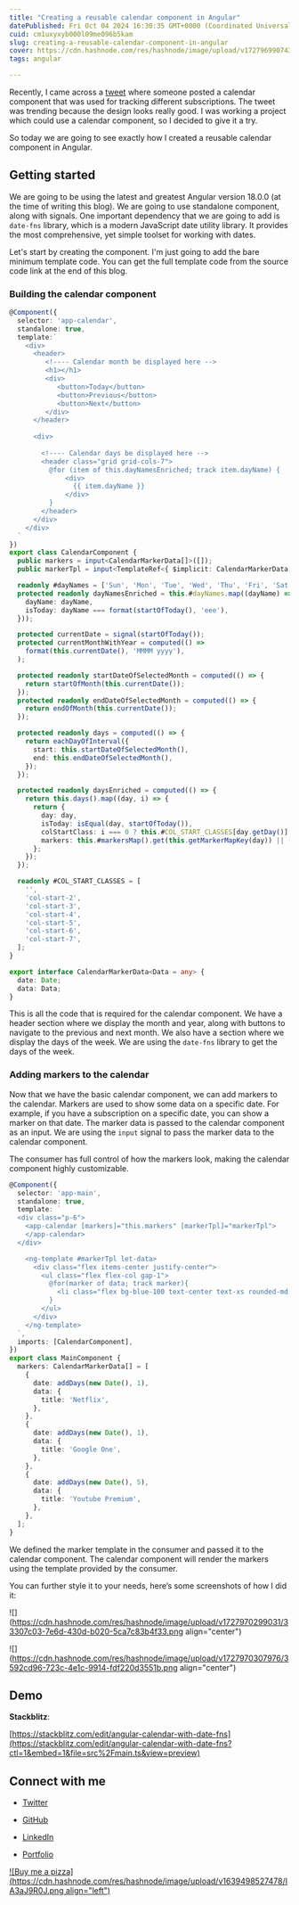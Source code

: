 ```yaml
---
title: "Creating a reusable calendar component in Angular"
datePublished: Fri Oct 04 2024 16:30:35 GMT+0000 (Coordinated Universal Time)
cuid: cm1uxyxyb000l09me096b5kam
slug: creating-a-reusable-calendar-component-in-angular
cover: https://cdn.hashnode.com/res/hashnode/image/upload/v1727969907438/dc42afa2-3010-41f1-a13a-667748c2b4af.jpeg
tags: angular

---
```


Recently, I came across a [tweet](https://x.com/dana_daniellaa/status/1836014255138615529) where someone posted a calendar component that was used for tracking different subscriptions. The tweet was trending because the design looks really good. I was working a project which could use a calendar component, so I decided to give it a try.

So today we are going to see exactly how I created a reusable calendar component in Angular.

## Getting started

We are going to be using the latest and greatest Angular version 18.0.0 (at the time of writing this blog). We are going to use standalone component, along with signals. One important dependency that we are going to add is `date-fns` library, which is a modern JavaScript date utility library. It provides the most comprehensive, yet simple toolset for working with dates.

Let's start by creating the component. I'm just going to add the bare minimum template code. You can get the full template code from the source code link at the end of this blog.

### Building the calendar component

```ts
@Component({
  selector: 'app-calendar',
  standalone: true,
  template:`
    <div>
      <header>
         <!---- Calendar month be displayed here -->
         <h1></h1>
         <div>
            <button>Today</button>
            <button>Previous</button>
            <button>Next</button>
         </div>
      </header>
      
      <div>
      
        <!---- Calendar days be displayed here -->
        <header class="grid grid-cols-7">
          @for (item of this.dayNamesEnriched; track item.dayName) {
              <div>
                {{ item.dayName }}
              </div>
          }
        </header>
      </div>
    </div>
  `
})
export class CalendarComponent {
  public markers = input<CalendarMarkerData[]>([]);
  public markerTpl = input<TemplateRef<{ $implicit: CalendarMarkerData[] }>>();

  readonly #dayNames = ['Sun', 'Mon', 'Tue', 'Wed', 'Thu', 'Fri', 'Sat'];
  protected readonly dayNamesEnriched = this.#dayNames.map((dayName) => ({
    dayName: dayName,
    isToday: dayName === format(startOfToday(), 'eee'),
  }));

  protected currentDate = signal(startOfToday());
  protected currentMonthWithYear = computed(() =>
    format(this.currentDate(), 'MMMM yyyy'),
  );

  protected readonly startDateOfSelectedMonth = computed(() => {
    return startOfMonth(this.currentDate());
  });
  protected readonly endDateOfSelectedMonth = computed(() => {
    return endOfMonth(this.currentDate());
  });

  protected readonly days = computed(() => {
    return eachDayOfInterval({
      start: this.startDateOfSelectedMonth(),
      end: this.endDateOfSelectedMonth(),
    });
  });

  protected readonly daysEnriched = computed(() => {
    return this.days().map((day, i) => {
      return {
        day: day,
        isToday: isEqual(day, startOfToday()),
        colStartClass: i === 0 ? this.#COL_START_CLASSES[day.getDay()] : '',
        markers: this.#markersMap().get(this.getMarkerMapKey(day)) || [],
      };
    });
  });

  readonly #COL_START_CLASSES = [
    '',
    'col-start-2',
    'col-start-3',
    'col-start-4',
    'col-start-5',
    'col-start-6',
    'col-start-7',
  ];
}

export interface CalendarMarkerData<Data = any> {
  date: Date;
  data: Data;
}
```

This is all the code that is required for the calendar component. We have a header section where we display the month and year, along with buttons to navigate to the previous and next month. We also have a section where we display the days of the week. We are using the `date-fns` library to get the days of the week.

### Adding markers to the calendar

Now that we have the basic calendar component, we can add markers to the calendar. Markers are used to show some data on a specific date. For example, if you have a subscription on a specific date, you can show a marker on that date. The marker data is passed to the calendar component as an input. We are using the `input` signal to pass the marker data to the calendar component.

The consumer has full control of how the markers look, making the calendar component highly customizable.

```ts
@Component({
  selector: 'app-main',
  standalone: true,
  template: `
  <div class="p-6">
    <app-calendar [markers]="this.markers" [markerTpl]="markerTpl">
    </app-calendar>
  </div>

    <ng-template #markerTpl let-data>
      <div class="flex items-center justify-center">
        <ul class="flex flex-col gap-1">
          @for(marker of data; track marker){
            <li class="flex bg-blue-100 text-center text-xs rounded-md px-2 py-1 justify-center items-center">{{marker.data.title}}</li>
          }
        </ul>
      </div>
    </ng-template>
  `,
  imports: [CalendarComponent],
})
export class MainComponent {
  markers: CalendarMarkerData[] = [
    {
      date: addDays(new Date(), 1),
      data: {
        title: 'Netflix',
      },
    },
    {
      date: addDays(new Date(), 1),
      data: {
        title: 'Google One',
      },
    },
    {
      date: addDays(new Date(), 5),
      data: {
        title: 'Youtube Premium',
      },
    },
  ];
}
```

We defined the marker template in the consumer and passed it to the calendar component. The calendar component will render the markers using the template provided by the consumer.

You can further style it to your needs, here’s some screenshots of how I did it:

![](https://cdn.hashnode.com/res/hashnode/image/upload/v1727970299031/33307c03-7e6d-430d-b020-5ca7c83b4f33.png align="center")

![](https://cdn.hashnode.com/res/hashnode/image/upload/v1727970307976/3592cd96-723c-4e1c-9914-fdf220d3551b.png align="center")

## Demo

**Stackblitz**:

[https://stackblitz.com/edit/angular-calendar-with-date-fns](https://stackblitz.com/edit/angular-calendar-with-date-fns?ctl=1&embed=1&file=src%2Fmain.ts&view=preview)

## Connect with me

* [Twitter](https://twitter.com/AdiSreyaj)
    
* [GitHub](https://github.com/adisreyaj)
    
* [LinkedIn](https://www.linkedin.com/in/adithyasreyaj/)
    
* [Portfolio](https://adi.so)
    

[![Buy me a pizza](https://cdn.hashnode.com/res/hashnode/image/upload/v1639498527478/IA3aJ9R0J.png align="left")](https://www.buymeacoffee.com/adisreyaj)